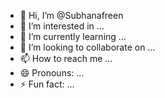 - 👋 Hi, I’m @Subhanafreen
- 👀 I’m interested in ...
- 🌱 I’m currently learning ...
- 💞️ I’m looking to collaborate on ...
- 📫 How to reach me ...
- 😄 Pronouns: ...
- ⚡ Fun fact: ...

<!---
Subhanafreen/Subhanafreen is a ✨ special ✨ repository because its `README.md` (this file) appears on your GitHub profile.
You can click the Preview link to take a look at your changes.
--->
